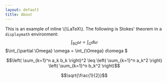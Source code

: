 ```yaml
---
layout: default
title: About
---
```

<script type="text/javascript">
if (window.MathJax) {
  MathJax.Hub.Queue(
    ["Typeset",MathJax.Hub]
  );
}
</script>
This is an example of inline \\(\LaTeX\\). The following is Stokes' theorem in a
`displaymath` environment:  $$\int_{\partial \Omega} \omega = \int_{\Omega} d\omega $$ 
 $\int_{\partial \Omega} \omega = \int_{\Omega} d\omega $

 ```math
\left( \sum_{k=1}^n a_k b_k \right)^2 \leq \left( \sum_{k=1}^n a_k^2 \right) \left( \sum_{k=1}^n b_k^2 \right)
```
```math
\sqrt{\frac{1}{2}}
```